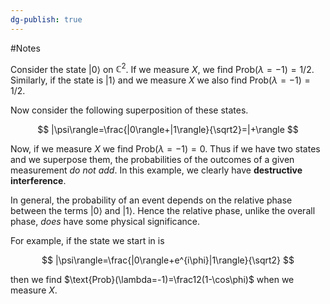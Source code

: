 ```yaml
---
dg-publish: true
---
```

#Notes 

Consider the state $|0\rangle$ on $\mathbb{C} ^2$. If we measure $X$, we find $\text{Prob}(\lambda=-1)=1/2$. Similarly, if the state is $|1\rangle$ and we measure $X$ we also find $\text{Prob}(\lambda=-1)=1/2$.

Now consider the following superposition of these states.

$$ |\psi\rangle=\frac{|0\rangle+|1\rangle}{\sqrt2}=|+\rangle $$

Now, if we measure $X$ we find $\text{Prob}(\lambda=-1)=0$. Thus if we have two states and we superpose them, the probabilities of the outcomes of a given measurement _do not add_. In this example, we clearly have **destructive interference**.

In general, the probability of an event depends on the relative phase between the terms $|0\rangle$ and $|1\rangle$. Hence the relative phase, unlike the overall phase, _does_ have some physical significance.

For example, if the state we start in is

$$ |\psi\rangle=\frac{|0\rangle+e^{i\phi}|1\rangle}{\sqrt2} $$

then we find $\text{Prob}(\lambda=-1)=\frac12(1-\cos\phi)$ when we measure $X$.
